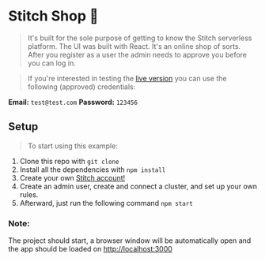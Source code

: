 # Stitch Shop 🏪

> It's built for the sole purpose of getting to know the Stitch serverless platform. The UI was built with React. It's an online shop of sorts. After you register as a user the admin needs to approve you before you can log in.

> If you're interested in testing the [live version](https://stitch-shop.herokuapp.com/) you can use the following (approved) credentials:

**Email:** `test@test.com`
**Password:** `123456`

## Setup

> To start using this example:

1. Clone this repo with `git clone`
2. Install all the dependencies with `npm install`
3. Create your own [Stitch account!](https://stitch.mongodb.com)
4. Create an admin user, create and connect a cluster, and set up your own rules.
5. Afterward, just run the following command `npm start`

### Note:

The project should start, a browser window will be automatically open and the app should be loaded on [http://localhost:3000](http://localhost:3000)
